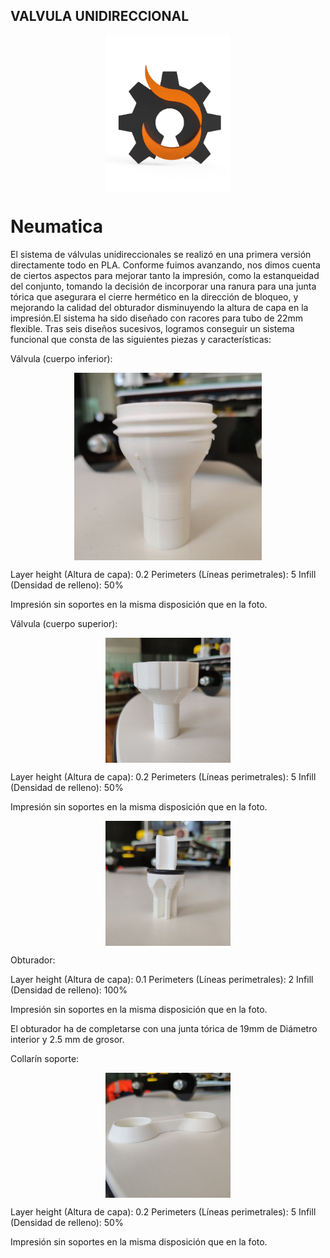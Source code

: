 ## VALVULA UNIDIRECCIONAL


<p align="center">
<img src=https://github.com/SIRIO-VENTILATOR/sirio-doc/blob/master/SIRIO_3D_logo.png width="200" align="center">
</p>


# Neumatica 
El sistema de válvulas unidireccionales se realizó en una primera versión directamente todo en PLA. Conforme fuimos avanzando, nos dimos cuenta de ciertos aspectos para mejorar tanto la impresión, como la estanqueidad del conjunto, tomando la decisión de incorporar una ranura para una junta tórica que asegurara el cierre hermético en la dirección de bloqueo, y mejorando la calidad del obturador disminuyendo la altura de capa en la impresión.El sistema ha sido diseñado con racores para tubo de 22mm flexible. Tras seis diseños sucesivos, logramos conseguir un sistema funcional que consta de las siguientes piezas y características:


Válvula (cuerpo inferior):

<p align="center">
<img src=https://github.com/SIRIO-VENTILATOR/sirio-doc/blob/master/valve%202.jpeg width="300" align="center">
</p>



Layer height (Altura de capa): 0.2
Perimeters (Líneas perimetrales): 5
Infill (Densidad de relleno): 50%

Impresión sin soportes en la misma disposición que en la foto.


Válvula (cuerpo superior):

<p align="center">
<img src=https://github.com/SIRIO-VENTILATOR/sirio-doc/blob/master/valve%20top.jpeg width="200" align="center">
</p>



Layer height (Altura de capa): 0.2
Perimeters (Líneas perimetrales): 5
Infill (Densidad de relleno): 50%

Impresión sin soportes en la misma disposición que en la foto.

<p align="center">
<img src=https://github.com/SIRIO-VENTILATOR/sirio-doc/blob/master/valve_inner.jpeg width="200" align="center">
</p>




Obturador:


Layer height (Altura de capa): 0.1
Perimeters (Líneas perimetrales): 2
Infill (Densidad de relleno): 100%

Impresión sin soportes en la misma disposición que en la foto.

El obturador ha de completarse con una junta tórica de 19mm de Diámetro interior y 2.5 mm de grosor.



Collarín soporte:

<p align="center">
<img src=https://github.com/SIRIO-VENTILATOR/sirio-doc/blob/master/valve_support.jpeg width="200" align="center">
</p>


Layer height (Altura de capa): 0.2
Perimeters (Líneas perimetrales): 5
Infill (Densidad de relleno): 50%

Impresión sin soportes en la misma disposición que en la foto.
